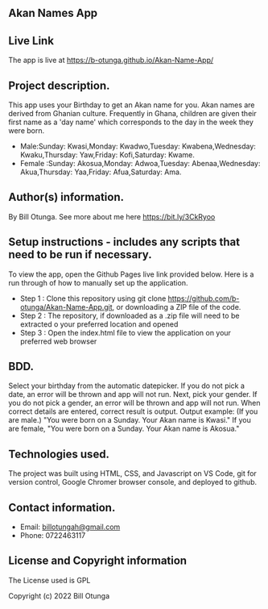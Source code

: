 ## Akan Names App

## Live Link
The app is live at https://b-otunga.github.io/Akan-Name-App/
## Project description.
This app uses your Birthday to get an Akan name for you. Akan names are derived from Ghanian culture. Frequently in Ghana, children are given their first name as a 'day name' which corresponds to the day in the week they were born.
* Male:Sunday: Kwasi,Monday: Kwadwo,Tuesday: Kwabena,Wednesday: Kwaku,Thursday: Yaw,Friday: Kofi,Saturday: Kwame.
* Female :Sunday: Akosua,Monday: Adwoa,Tuesday: Abenaa,Wednesday: Akua,Thursday: Yaa,Friday: Afua,Saturday: Ama. 
## Author(s) information.
By Bill Otunga. See more about me here https://bit.ly/3CkRyoo
## Setup instructions - includes any scripts that need to be run if necessary.
To view the app, open the Github Pages live link provided below.  Here is a run through of how to manually set up the application.

* Step 1 : Clone this repository using git clone https://github.com/b-otunga/Akan-Name-App.git, or downloading a ZIP file of the code.
* Step 2 : The repository, if downloaded as a .zip file will need to be extracted o your preferred location and opened
* Step 3 : Open the index.html file to view the application on your preferred web browser
## BDD.
Select your birthday from the automatic datepicker. If you do not pick a date, an error will be thrown and app will not run.
Next, pick your gender. If you do not pick a gender, an error will be thrown and app will not run.
When correct details are entered, correct result is output. Output example: (If you are male.) "You were born on a Sunday. Your Akan name is Kwasi."
If you are female, "You were born on a Sunday. Your Akan name is Akosua."
## Technologies used.
The project was built using HTML, CSS, and Javascript on VS Code, git for version control, Google Chromer browser console, and deployed to github. 
## Contact information.
* Email: billotungah@gmail.com
* Phone: 0722463117
## License and Copyright information
The License used is GPL

Copyright (c) 2022 Bill Otunga